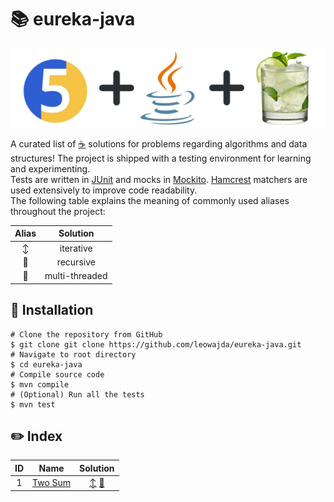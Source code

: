 # :books: eureka-java

![banner](banner.png "eureka-java")

A curated list of [:coffee:](https://www.java.com/en/) solutions for problems regarding algorithms and data structures! The project is shipped with a testing environment for learning and experimenting.\
Tests are written in [JUnit](https://junit.org/junit5/) and mocks in [Mockito](https://site.mockito.org/). [Hamcrest](https://hamcrest.org/JavaHamcrest/) matchers are used extensively to improve code readability.\
The following table explains the meaning of commonly used aliases throughout the project:

|            Alias            |    Solution    |
|:---------------------------:|:--------------:|
|       :arrow_up_down:       |   iterative    |
|  :arrows_counterclockwise:  |   recursive    |
| :twisted_rightwards_arrows: | multi-threaded |


## :pushpin: Installation

```shell
# Clone the repository from GitHub
$ git clone git clone https://github.com/leowajda/eureka-java.git
# Navigate to root directory
$ cd eureka-java
# Compile source code
$ mvn compile
# (Optional) Run all the tests
$ mvn test 
```

## :pencil2: Index

| ID  |                       Name                        |                                                                                                                   Solution                                                                                                                    |
|:---:|:-------------------------------------------------:|:---------------------------------------------------------------------------------------------------------------------------------------------------------------------------------------------------------------------------------------------:|
|  1  | [Two Sum](https://leetcode.com/problems/two-sum/) | [:arrow_up_down:](https://github.com/leowajda/eureka-java/blob/master/src/main/java/array/iterative/LC_0001.java) [:arrows_counterclockwise:](https://github.com/leowajda/eureka-java/blob/master/src/main/java/array/recursive/LC_0001.java) |**
